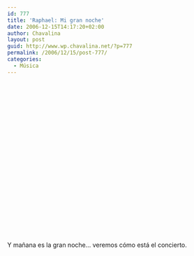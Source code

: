 ```yaml
---
id: 777
title: 'Raphael: Mi gran noche'
date: 2006-12-15T14:17:20+02:00
author: Chavalina
layout: post
guid: http://www.wp.chavalina.net/?p=777
permalink: /2006/12/15/post-777/
categories:
  - Música
---
```

<object width="425" height="350"><param name="movie" value="http://www.youtube.com/v/RA_lLaPX_CE"><param name="wmode" value="transparent"><embed src="http://www.youtube.com/v/RA_lLaPX_CE" type="application/x-shockwave-flash" wmode="transparent" width="425" height="350"><noembed>Hoy para mi es un dia especial <br />
pues saldre por la noche <br />
podre vivir lo que el mundo no esta <br />
cuando el sol ya se esconde <br />
<br />
Podre cantar una dulce cancion <br />
a la luz de la luna <br />
y acariciar y besar a mi amor <br />
como no lo hice nunca<br />
<br />
Que pasara, que misterio habra<br />
puede ser mi gran noche <br />
y al despertar ya mi vida sabra <br />
algo que no conoce <br />
<br />
Caminare abrazando a mi amor <br />
por las calles sin rumbo<br />
descubrire que el amor es mejor <br />
cuando todo esta oscuro <br />
<br />
y sin hablar nuestros pasos iran <br />
a buscar otra puerta <br />
que se abrira como mi corazon <br />
cuando ella se acerca <br />
<br />
Que pasara, que misterio habra <br />
puede ser mi gran noche <br />
y al despertar ya mi vida sabra <br />
algo que no conoce <br />
<br />
Sera, sera esta noche ideal <br />
que ya nunca se olvida <br />
podre reir, y cantar y bailar <br />
disfrutando la vida <br />
<br />
Olvidare la tristeza y el mal <br />
y las penas del mundo <br />
y escuchare los violines cantar <br />
en la noche sin rumbo <br />
<br />
Que pasara, que misterio habra <br />
puede ser mi gran noche <br />
y al despertar ya mi vida sabra <br />
algo que no conoce <br />
<br />
Que pasara, que misterio habra <br />
puede ser mi gran noche <br />
Que pasara, que misterio habra <br />
puede ser mi gran noche.</noembed></object>

Y mañana es la gran noche… veremos cómo está el concierto.